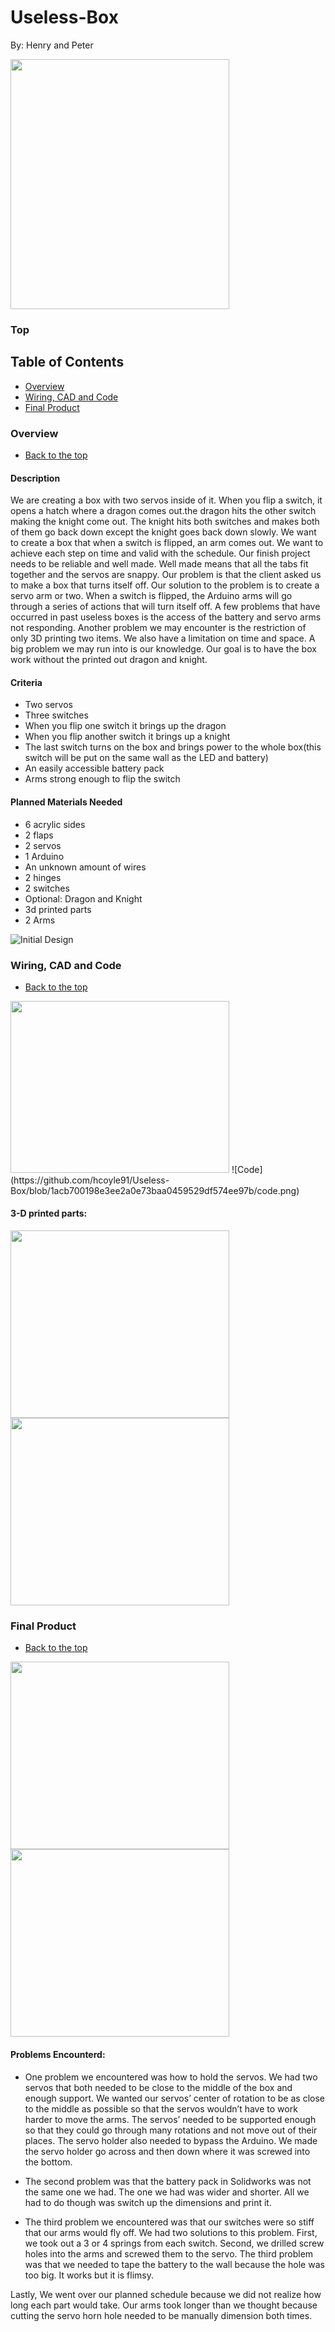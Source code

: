 # Useless-Box
By: Henry and Peter


<img src="https://github.com/hcoyle91/Useless-Box/blob/f1e60edd6af50c9cf486a5dc69afc8b13c828a2d/final.png" alt="" data-canonical-src="https://gyazo.com/eb5c5741b6a9a16c692170a41a49c858.png" width="350" height="400" />  

### Top

## Table of Contents

* [Overview](#Overview)
* [Wiring, CAD and Code](https://github.com/hcoyle91/Useless-Box/blob/main/README.md#wiring-cad-and-code)
* [Final Product](https://github.com/hcoyle91/Useless-Box/blob/main/README.md#final-product)





### Overview
* [Back to the top](#Top)

#### Description
	
We are creating a box with two servos inside of it. When you flip a switch, it opens a hatch where a dragon comes out.the dragon hits the other switch making the knight come out. The knight hits both switches and makes both of them go back down except the knight goes back down slowly.
We want to create a box that when a switch is flipped, an arm comes out. We want to achieve each step on time and valid with the schedule. Our finish project needs to be reliable and well made. Well made means that all the tabs fit together and the servos are snappy.
Our problem is that the client asked us to make a box that turns itself off. Our solution to the problem is to create a servo arm or two. When a switch is flipped, the Arduino arms will go through a series of actions that will turn itself off.
A few problems that have occurred in past useless boxes is the access of the battery and servo arms not responding. Another problem we may encounter is the restriction of only 3D printing two items. We also have a limitation on time and space. A big problem we may run into is our knowledge. Our goal is to have the box work without the printed out dragon and knight.

#### Criteria
* Two servos
* Three switches
* When you flip one switch it brings up the dragon
* When you flip another switch it brings up a knight
* The last switch turns on the box and brings power to the whole box(this switch will be put on the same wall as the LED and battery)
* An easily accessible battery pack
* Arms strong enough to flip the switch
#### Planned Materials Needed

* 6 acrylic sides
* 2 flaps
* 2 servos
* 1 Arduino
* An unknown amount of wires
* 2 hinges
* 2 switches
* Optional: Dragon and Knight
* 3d printed parts
* 2 Arms 


![Initial Design](https://github.com/hcoyle91/Useless-Box/blob/f1e60edd6af50c9cf486a5dc69afc8b13c828a2d/design.png)


### Wiring, CAD and Code
* [Back to the top](#Top)


<img src="https://github.com/hcoyle91/Useless-Box/blob/main/wiring.png" alt="" data-canonical-src="https://gyazo.com/eb5c5741b6a9a16c692170a41a49c858.png" width="350" height="275" />  
![Code](https://github.com/hcoyle91/Useless-Box/blob/1acb700198e3ee2a0e73baa0459529df574ee97b/code.png)


#### 3-D printed parts:

<img src="https://github.com/hcoyle91/Useless-Box/blob/main/part2.png" width="350" height="300" />  <img src="https://github.com/hcoyle91/Useless-Box/blob/main/part.png" width="350" height="300" /> 


### Final Product
* [Back to the top](#Top)

<img src="https://github.com/hcoyle91/Useless-Box/blob/25c3dfe93b696c739db52a67668bdcf3081cf511/CAD%20design.png" width="350" height="300" /> <img src="https://github.com/hcoyle91/Useless-Box/blob/main/final%20%232.png" width="350" height="300" />

#### Problems Encounterd:

* One problem we encountered was how to hold the servos. We had two servos that both needed to be close to the middle of the box and enough support. We wanted our servos’ center of rotation to be as close to the middle as possible so that the servos wouldn’t have to work harder to move the arms. The servos’ needed to be supported enough so that they could go through many rotations and not move out of their places. The servo holder also needed to bypass the Arduino. We made the servo holder go across and then down where it was screwed into the bottom.

* The second problem was that the battery pack in Solidworks was not the same one we had. The one we had was wider and shorter. All we had to do though was switch up the dimensions and print it.

* The third problem we encountered was that our switches were so stiff that our arms would fly off. We had two solutions to this problem. First, we took out a 3 or 4 springs from each switch. Second, we drilled screw holes into the arms and screwed them to the servo.
The third problem was that we needed to tape the battery to the wall because the hole was too big. It works but it is flimsy.

Lastly, We went over our planned schedule because we did not realize how long each part would take. Our arms took longer than we thought because cutting the servo horn hole needed to be manually dimension both times.

